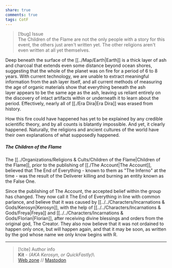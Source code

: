 ```yaml
---  
share: true  
comments: true  
tags: CotF  
---  
```

> [!bug] Issue  
> The Children of the Flame are not the only people with a story for this event, the others just aren't written yet. The other religions aren't even written at all yet themselves.  
  
Deep beneath the surface of the [[../Map/Earth|Earth]] is a thick layer of ash and charcoal that extends even some distance beyond ocean shores, suggesting that the whole of the planet was on fire for a period of 6 to 8 years. With current technology, we are unable to extract meaningful information from the ash layer itself, and all current methods of measuring the age of organic materials show that everything beneath the ash layer appears to be the same age as the ash, leaving us reliant entirely on the discovery of intact artifacts within or underneath it to learn about the period. Effectively, nearly all of [[./Era Dira|Era Dira]] was erased from history.  
  
How this fire could have happened has yet to be explained by any credible scientific theory, and by all counts is blatantly impossible. And yet, it clearly happened. Naturally, the religions and ancient cultures of the world have their own explanations of what supposedly happened.  
  
##### The Children of the Flame  
  
The [[../Organizations/Religions & Cults/Children of the Flame|Children of the Flame]], prior to the publishing of [[./The Account|The Account]], believed that The End of Everything - known to them as "The Inferno" at the time - was the result of the Deliverer killing and burning an entity known as the False One.  
  
Since the publishing of The Account, the accepted belief within the group has changed. They now call it The End of Everything in line with common parlance, and believe that it was caused by [[../../Characters/Incarnations & Gods/Kerosyn|Kerosyn]], with the help of [[../../Characters/Incarnations & Gods/Freya|Freya]] and [[../../Characters/Incarnations & Gods/Florian|Florian]], after receiving divine blessings and orders from the original god, The Creator. They also now believe that it was not ordained to happen only once, but will happen again, and that it may be soon, as written by the god whose name we only know begins with R.  
  
-----  
> [!cite] Author info  
> **Kit** - *(AKA Kerosyn, or QuickFastly)*\  
> [Web zone](https://kitabe.link) // [Mastodon](https://social.tripulse.net/@kit)